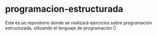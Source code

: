 # programacion-estructurada
Este es un repositorio donde se realizará ejercicios sobre programación estructurada, utlizando el lenguaje de programación C
